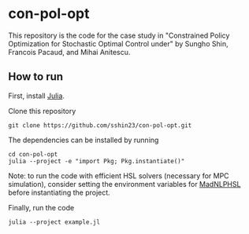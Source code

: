 # con-pol-opt
This repository is the code for the case study in "Constrained Policy Optimization for Stochastic Optimal Control under" by Sungho Shin, Francois Pacaud, and Mihai Anitescu.

## How to run

First, install [Julia](https://julialang.org/downloads/).

Clone this repository
```
git clone https://github.com/sshin23/con-pol-opt.git
```

The dependencies can be installed by running
```
cd con-pol-opt
julia --project -e "import Pkg; Pkg.instantiate()"
```
Note: to run the code with efficient HSL solvers (necessary for MPC simulation), consider setting the environment variables for [MadNLPHSL](https://github.com/MadNLP/MadNLP.jl/tree/master/lib/MadNLPHSL) before instantiating the project.

Finally, run the code
```
julia --project example.jl
```
